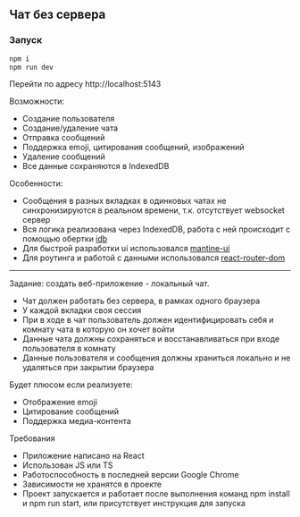 ## Чат без сервера

### Запуск

```bash
npm i
npm run dev
```

Перейти по адресу http://localhost:5143

Возможности:

-  Создание пользователя
-  Создание/удаление чата
-  Отправка сообщений
-  Поддержка emoji, цитирования сообщений, изображений
-  Удаление сообщений
-  Все данные сохраняются в IndexedDB

Особенности:

-  Сообщения в разных вкладках в одинковых чатах не синхронизируются в реальном времени, т.к. отсутствует websocket сервер
-  Вся логика реализована через IndexedDB, работа с ней происходит с помощью обертки [idb](https://github.com/jakearchibald/idb)
-  Для быстрой разработки ui использовался [mantine-ui](https://mantine.dev/)
-  Для роутинга и работой с данными использовался [react-router-dom](https://reactrouter.com)

---

Задание: создать веб-приложение - локальный чат.

-  Чат должен работать без сервера, в рамках одного браузера
-  У каждой вкладки своя сессия
-  При в ходе в чат пользователь должен идентифицировать себя и комнату чата в которую он хочет войти
-  Данные чата должны сохраняться и восстанавливаться при входе пользователя в комнату
-  Данные пользователя и сообщения должны храниться локально и не удаляться при закрытии браузера

Будет плюсом если реализуете:

-  Отображение emoji
-  Цитирование сообщений
-  Поддержка медиа-контента

Требования

-  Приложение написано на React
-  Использован JS или TS
-  Работоспособность в последней версии Google Chrome
-  Зависимости не хранятся в проекте
-  Проект запускается и работает после выполнения команд npm install и npm run start, или присутствует инструкция для запуска
